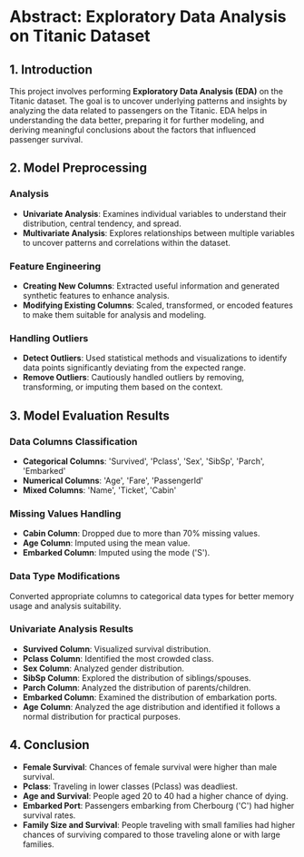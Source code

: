 # Abstract: Exploratory Data Analysis on Titanic Dataset

## 1. Introduction
This project involves performing **Exploratory Data Analysis (EDA)** on the Titanic dataset. The goal is to uncover underlying patterns and insights by analyzing the data related to passengers on the Titanic. EDA helps in understanding the data better, preparing it for further modeling, and deriving meaningful conclusions about the factors that influenced passenger survival.

## 2. Model Preprocessing

### Analysis
- **Univariate Analysis**: Examines individual variables to understand their distribution, central tendency, and spread.
- **Multivariate Analysis**: Explores relationships between multiple variables to uncover patterns and correlations within the dataset.

### Feature Engineering
- **Creating New Columns**: Extracted useful information and generated synthetic features to enhance analysis.
- **Modifying Existing Columns**: Scaled, transformed, or encoded features to make them suitable for analysis and modeling.

### Handling Outliers
- **Detect Outliers**: Used statistical methods and visualizations to identify data points significantly deviating from the expected range.
- **Remove Outliers**: Cautiously handled outliers by removing, transforming, or imputing them based on the context.

## 3. Model Evaluation Results

### Data Columns Classification
- **Categorical Columns**: 'Survived', 'Pclass', 'Sex', 'SibSp', 'Parch', 'Embarked'
- **Numerical Columns**: 'Age', 'Fare', 'PassengerId'
- **Mixed Columns**: 'Name', 'Ticket', 'Cabin'

### Missing Values Handling
- **Cabin Column**: Dropped due to more than 70% missing values.
- **Age Column**: Imputed using the mean value.
- **Embarked Column**: Imputed using the mode ('S').

### Data Type Modifications
Converted appropriate columns to categorical data types for better memory usage and analysis suitability.

### Univariate Analysis Results
- **Survived Column**: Visualized survival distribution.
- **Pclass Column**: Identified the most crowded class.
- **Sex Column**: Analyzed gender distribution.
- **SibSp Column**: Explored the distribution of siblings/spouses.
- **Parch Column**: Analyzed the distribution of parents/children.
- **Embarked Column**: Examined the distribution of embarkation ports.
- **Age Column**: Analyzed the age distribution and identified it follows a normal distribution for practical purposes.

## 4. Conclusion
- **Female Survival**: Chances of female survival were higher than male survival.
- **Pclass**: Traveling in lower classes (Pclass) was deadliest.
- **Age and Survival**: People aged 20 to 40 had a higher chance of dying.
- **Embarked Port**: Passengers embarking from Cherbourg ('C') had higher survival rates.
- **Family Size and Survival**: People traveling with small families had higher chances of surviving compared to those traveling alone or with large families.
